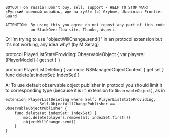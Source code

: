 ```
BOYCOTT on russia! Don't buy, sell, support - HELP TO STOP WAR!
«Русский военный корабль, иди на хуй!» (c) Grybov, Ukrainian Frontier Guard

ATTENTION: By using this you agree do not repost any part of this code
           on StackOverflow site. Thanks, Asperi.
```

Q: I'm trying to use "objectWillChange.send()" in an protocol extension but it's not working, any idea why? (by M.Serag)

protocol PlayerListStateProviding: ObservableObject {
    var players: [PlayerModel] { get set }
}

protocol PlayerListDeleting {
    var moc: NSManagedObjectContext { get set }
    func delete(at indexSet: IndexSet)
}

A: To use default observable object publisher in protocol you should limit it to corresponding type (because it is in extension to `ObservableObject`), as in

    extension PlayerListDeleting where Self: PlayerListStateProviding,  
                   Self.ObjectWillChangePublisher == ObservableObjectPublisher {
        func delete(at indexSet: IndexSet) {
            moc.delete(players.remove(at: indexSet.first!))
            objectWillChange.send()
        }
    }

